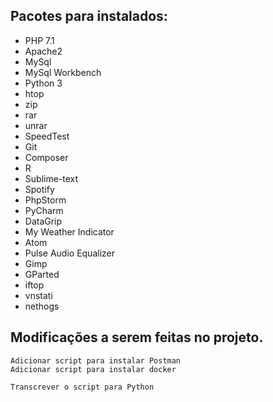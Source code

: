 ## Pacotes para instalados:              
                                                    
* PHP 7.1                                           
* Apache2                                           
* MySql                                             
* MySql Workbench                                   
* Python 3                                          
* htop                                              
* zip                                               
* rar                                               
* unrar                                             
* SpeedTest                                         
* Git                                               
* Composer                                          
* R                                                 
* Sublime-text                                      
* Spotify                                           
* PhpStorm                                          
* PyCharm                                           
* DataGrip                                          
* My Weather Indicator                              
* Atom                                              
* Pulse Audio Equalizer                             
* Gimp                                              
* GParted                                           
* iftop                                             
* vnstati                                           
* nethogs                                           
                                                    


## Modificações a serem feitas no projeto.

    Adicionar script para instalar Postman
    Adicionar script para instalar docker
    
    Transcrever o script para Python